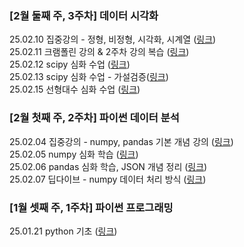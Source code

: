 
### [2월 둘째 주, 3주차] 데이터 시각화
25.02.10 집중강의 -  정형, 비정형, 시각화, 시계열 ([링크](./Folder/Feb/3주차/2025-02-10.md)) <br>
25.02.11 크램폴린 강의 & 2주차 강의 복습 ([링크](./Folder/Feb/3주차/2025-02-11.md)) <br>
25.02.12 scipy 심화 수업 ([링크](./Folder/Feb/3주차/2025-02-12.md))<br>
25.02.13 scipy 심화 수업 - 가설검증([링크](./Folder/Feb/3주차/2025-02-13.md))<br>
25.02.15 선형대수 심화 수업 ([링크](./Folder/Feb/3주차/2025-02-15.md))<br>

### [2월 첫째 주, 2주차] 파이썬 데이터 분석 
25.02.04 집중강의 - numpy, pandas 기본 개념 강의 ([링크](./Folder/Feb/2주차/2025-02-04.md)) <br>
25.02.05 numpy 심화 학습 ([링크](./Folder/Feb/2주차/2025-02-05.md)) <br>
25.02.06 pandas 심화 학습, JSON 개념 정리 ([링크](./Folder/Feb/2주차/2025-02-06.md)) <br>
25.02.07 딥다이브 - numpy 데이터 처리 방식 ([링크](./Folder/Feb/2주차/2025-02-07.md)) <br>

### [1월 셋째 주, 1주차] 파이썬 프로그래밍
25.01.21 python 기초 ([링크](./Folder/Jan/2025-01-21.md))


